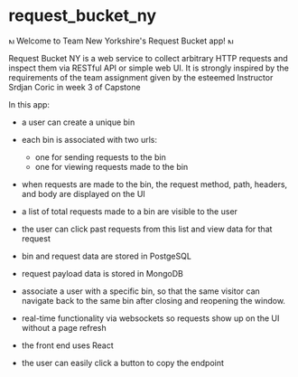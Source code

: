 # request_bucket_ny

<img width="10" alt="NY" src="https://github.com/user-attachments/assets/273ed4e1-a241-426d-a787-cf0e9c3582de" /> Welcome to Team New Yorkshire's Request Bucket app! <img width="10" alt="NY" src="https://github.com/user-attachments/assets/9517d98d-787d-4c3f-99ba-898d53fbc420" />

Request Bucket NY is a web service to collect arbitrary HTTP requests and inspect them via RESTful API or simple web UI.
It is strongly inspired by the requirements of the team assignment given by the esteemed Instructor Srdjan Coric in week 3 of Capstone

In this app:
- a user can create a unique bin
- each bin is associated with two urls: 
  - one for sending requests to the bin
  - one for viewing requests made to the bin
    
- when requests are made to the bin, the request method, path, headers, and body are displayed on the UI
- a list of total requests made to a bin are visible to the user
- the user can click past requests from this list and view data for that request
- bin and request data are stored in PostgeSQL
- request payload data is stored in MongoDB

- associate a user with a specific bin, so that the same visitor can navigate back to the same bin after closing and reopening the window. 
- real-time functionality via websockets so requests show up on the UI without a page refresh
- the front end uses React 
- the user can easily click a button to copy the endpoint
